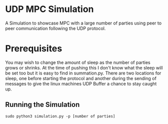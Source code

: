 # UDP MPC Simulation

A Simulation to showcase MPC with a large number of parties using peer to peer communication
following the UDP protocol.

# Prerequisites

You may wish to change the amount of sleep as the number of parties grows or shrinks. At
the time of pushing this I don't know what the sleep will be set too but it is easy to find
in summation.py. There are two locations for sleep, one before starting the protocol and another
during the sending of messages to give the linux machines UDP Buffer a chance to stay caught up.

## Running the Simulation

```
sudo python3 simulation.py -p [number of parties]
```
